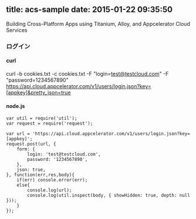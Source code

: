 title: acs-sample
date: 2015-01-22 09:35:50
---
Building Cross-Platform Apps using Titanium, Alloy, and Appcelerator Cloud Services

### ログイン

#### curl

curl -b cookies.txt -c cookies.txt -F "login=test@testcloud.com" -F "password=1234567890" https://api.cloud.appcelerator.com/v1/users/login.json?key=[appkey]&pretty_json=true

#### node.js

~~~
var util = require('util');
var request = require('request');

var url = 'https://api.cloud.appcelerator.com/v1/users/login.json?key=[appkey]';
request.post(url, {
    form: {
        login: 'test@testcloud.com',
        password: '1234567890',
    },
    json: true,
}, function(err,res,body){
    if(err) console.error(err);
    else{
        console.log(url);
        console.log(util.inspect(body, { showHidden: true, depth: null }));
    }
});
~~~
